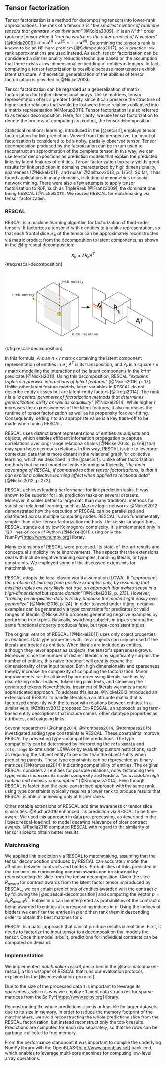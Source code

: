 ## Tensor factorization

Tensor factorization is a method for decomposing tensors into lower-rank approximations.
The rank of a tensor $\mathcal{X}$ is "*the smallest number of rank one tensors that generate $\mathcal{X}$ as their sum"* [@Kolda2009].
$\mathcal{X}$ is an $N$^th^ order rank one tensor when it *"can be written as the outer product of $N$ vectors"* [@Kolda2009]: $\mathcal{X} = \mathbf{a}^{(1)} \circ \mathbf{a}^{(2)} \circ \cdots \circ \mathbf{a}^{(N)}$.
Determining the tensor's rank is known to be an NP-hard problem [@Sidiropoulos2017], so in practice low-rank approximations are used instead.
As such, tensor factorization can be considered a dimensionality reduction technique based on the assumption that there exists a low-dimensional embedding of entities in tensors.
In fact, computing a tensor factorization is possible because most tensors exhibit latent structure.
A theoretical generalization of the abilities of tensor factorization is provided in @Nickel2013b.

Tensor factorization can be regarded as a generalization of matrix factorization for higher-dimensional arrays.
Unlike matrices, tensor representation offers a greater fidelity, since it can preserve the structure of higher order relations that would be lost were these relations collapsed into a matrix representation [@Morup2011].
Tensor factorization is also referred to as tensor decomposition.
Here, for clarity, we use tensor factorization to denote the process of computing its product, the tensor decomposition.

Statistical relational learning, introduced in the [@sec:srl], employs tensor factorization for link prediction.
Viewed from this perspective, the input of factorization is considered to be a noisy, partially observed tensor.
Tensor decomposition produced by the factorization can be in turn used to reconstruct an approximation of the complete tensor.
In this way, we can use tensor decompositions as prediction models that explain the predicted links by latent features of entities.
Tensor factorization typically yields good results for link prediction in domains characterized by high dimensionality, sparseness [@Nickel2011], and noise [@Zhiltsov2013, p. 1254].
So far, it has found applications in many domains, including chemometrics or social network mining.
There were also a few attempts to apply tensor factorization to RDF, such as TripleRank [@Franz2009], the dominant one being RESCAL [@Nickel2011]. 
We reused RESCAL for matchmaking via tensor factorization.

<!--
linear combination
generalization of matrix singular value decomposition

*"The rank of a tensor is given by its minimal sum of rank one components $R$ such that"* [@Morup2011]:

$$\mathcal{X} = \sum_{r=1}^{R} a_{r} \circ b_{r} \circ c_{r}$$

Decomposition addresses high dimensionality and sparseness.
Tensor factorization is inefficient if data contains a lot of strongly connected graph components.

Relations are functions of a linear combination of latent factors.

matrices $R$ are low-rank matrix approximations

Perspective of probabilistic databases

Hybrid approaches combining multiple methods
- E.g., re-ranking

Dealing with the noise in the data
-->

### RESCAL

RESCAL is a machine learning algorithm for factorization of third-order tensors.
It factorizes a tensor $\mathcal{X}$ with $n$ entities to a rank-$r$ representation, so that each frontal slice $\mathcal{X}_{k}$ of the tensor can be approximately reconstructed via matrix product from the decomposition to latent components, as shown in the @fig:rescal-decomposition: <!-- _b -->

$$X_{k} \approx AR_{k}A^{T}$$ {#eq:rescal-decomposition}

![RESCAL decomposition, adopted from @Nickel2012](img/rescal_decomposition.png){#fig:rescal-decomposition}

In this formula, $A$ is an $n \times r$ matrix containing the latent component representation of entities in $\mathcal{X}$, $A^{T}$ is its transposition, and $R_{k}$ is a square $r \times r$ matrix modelling the interactions of the latent components in the $k$^th^ predicate [@Nickel2011]. <!-- _b -->
Using this decomposition, RESCAL *"explains triples via pairwise interactions of latent features"* [@Nickel2016, p. 17].
Unlike other latent feature models, latent variables in RESCAL do not describe entity classes but are latent entity factors [@Tresp2014].
The rank $r$ is a *"a central parameter of factorization methods that determines generalization ability as well as scalability"* [@Nickel2014].
While higher $r$ increases the expressiveness of the latent features, it also increases the runtime of tensor factorization as well as its propensity for over-fitting.
Consequently, setting $r$ to an appropriate value is a key trade-off to be made when tuning RESCAL.

RESCAL uses distinct latent representations of entities as subjects and objects, which enables efficient information propagation to capture correlations over long-range relational chains [@Nickel2013c, p. 619] that may span heterogeneous relations. 
In this way, RESCAL is able to leverage contextual data that is more distant in the relational graph for collective learning, which we described in the [@sec:srl].
Unlike other factorization methods that cannot model collective learning sufficiently, *"the main advantage of RESCAL, if compared to other tensor factorizations, is that it can exploit a collective learning effect when applied to relational data"* [@Nickel2012, p. 272].

RESCAL achieves leading performance for link prediction tasks.
It was shown to be superior for link prediction tasks on several datasets.
Moreover, it scales better to large data than many traditional methods for statistical relational learning, such as Markov logic networks.
@Nickel2012 demonstrated how the execution of RESCAL can be parallelized and distributed across multiple computing nodes.
RESCAL is also fundamentally simpler than other tensor factorization methods. 
Unlike similar algorithms, RESCAL stands out by low Kolmogorov complexity.
It is implemented only in 120 lines of code of Python [@Nickel2011] using only the NumPy^[<http://www.numpy.org>] library.

<!-- Extensions -->

Many extensions of RESCAL were proposed.
Its state-of-the-art results and conceptual simplicity invite improvements.
The aspects that the extensions deal with include negative training examples, handling literals, or type constraints.
We employed some of the discussed extensions for matchmaking.

<!-- Negative examples -->

RESCAL adopts the local closed world assumption (LCWA).
It *"approaches the problem of learning from positive examples only, by assuming that missing triples are very likely not true, an approach that makes sense in a high-dimensional but sparse domain"* [@Nickel2012, p. 273].
However, *"training on all-positive data is tricky, because the model might easily over generalize"* [@Nickel2016, p. 24].
In order to avoid under-fitting, negative examples can be generated via type constraints for predicates or valid ranges of literals.
@Nickel2016 proposes generating negative examples by perturbing true triples.
Basically, switching subjects in triples sharing the same functional property produces false, but type-consistent triples.

<!-- Handling literals -->

The original version of RESCAL [@Nickel2011] uses only object properties as relations.
Datatype properties with literal objects can only be used if the literals are treated as entities.
When literals are included as entities, although they never appear as subjects, the tensor's sparseness grows. 
Moreover, since the number of distinct literals may significantly surpass the number of entities, this naïve treatment will greatly expand the dimensionality of the input tensor. 
Both high dimensionality and sparseness thereby increase the complexity of computing the factorization.
Minor improvements can be attained by pre-processing literals, such as by discretizing ordinal values, tokenizing plain texts, and stemming the generated tokens.
Nevertheless, treatment of literals warrants a more sophisticated approach.
To address this issue, @Nickel2012 introduced an extension of RESCAL to handle literals via an attribute matrix that is factorized conjointly with the tensor with relations between entities.
In a similar vein, @Zhiltsov2013 proposed Ext-RESCAL, an approach using term-based entity descriptions that include names, other datatype properties as attributes, and outgoing links.

<!-- Type constraints -->

Several researchers (@Chang2014, @Krompass2014, @Krompass2015) investigated adding type constraints to RESCAL.
These constraints improve RESCAL by preventing type-incompatible predictions.
The type compatibility can be determined by interpreting the `rdfs:domain` and `rdfs:range` axioms under LCWA or by evaluating custom restrictions, such as requiring the subject entity to be older than the object entity when predicting parents.
These type constraints can be represented as binary matrices [@Krompass2014] indicating compatibility of entities.
The original RESCAL considers all entities for possible relations, notwithstanding their type, which increases its model complexity and leads to *"an avoidable high runtime and memory consumption"* [@Krompass2014].
Even though RESCAL is faster than the type-constrained approach with the same rank, using type constraints typically requires a lower rank to produce results that RESCAL is able of achieving only at higher ranks.

<!-- Other extensions -->

Other notable extensions of RESCAL add time awareness or tensor slice similarities.
@Kuchar2016 enhanced link prediction via RESCAL to be time-aware.
We used this approach in data pre-processing, as described in the [@sec:rescal-loading], to model decaying relevance of older contract awards.
@Padia2016 computed RESCAL with regard to the similarity of tensor slices to obtain better results.

### Matchmaking

We applied link prediction via RESCAL to matchmaking, assuming that the tensor decomposition produced by RESCAL can accurately model the affinities between contracts and bidders.
Probabilities of links predicted in the tensor slice representing contract awards can be obtained by reconstructing the slice from the tensor decomposition.
Given the slice $R_{award}$ for contract awards from the latent factor tensor $\mathcal{R}$ produced by RESCAL, we can obtain predictions of entities awarded with the contract $c$ by following the [@eq:rescal-decomposition] and computing the vector $p = A_{c}R_{award}A^{T}$. <!-- _b This vector is also a mode-2 fiber. -->
Entries in $p$ can be interpreted as probabilities of the contract $c$ being awarded to entities at corresponding indices in $p$.
Using the indices of bidders we can filter the entries in $p$ and then rank them in descending order to obtain the best matches for $c$.

<!--
Matchmaking as link prediction (~ tensor completion)

Link prediction ranks entries in the reconstructed tensor by their values (components/factors?).

matrix slice $R_{award}$ for contract awards from the latent factor tensor $\mathcal{R}$
$C' \subset C$ are the withheld contracts
contract $c \in C'$

select only the entries for indices of bidders
sort in descending order
select top 10 entries
FIXME: Put the details (e.g., top 10 entries) into the evaluation section?

Ranking: no threshold
As reported in [@Nickel2012], determining a reasonable threshold is difficult, because the high sparseness causes a bias towards zero: *"However, due to a general sparseness of relationships there is a strong bias towards zero, which makes it difficult to select a reasonable threshold $\theta$"* [@Nickel2012, 274].
ranking by the likelyhood that the predicted relation exists => no threshold needed
-->

<!-- Limitations -->

RESCAL is a batch approach that cannot produce results in real time.
First, it needs to factorize the input tensor to a decomposition that models the tensor.
Once this model is built, predictions for individiual contracts can be computed on demand.

### Implementation

We implemented *matchmaker-rescal*, described in the [@sec:matchmaker-rescal], a thin wrapper of RESCAL that runs our evaluation protocol, explained in the [@sec:evaluation-protocol].

Due to the size of the processed data it is important to leverage its sparseness, which is why we employ efficient data structures for sparse matrices from the SciPy^[<https://www.scipy.org>] library.

Reconstructing the whole predictions slice is unfeasible for larger datasets due to its size in memory.
In order to reduce the memory footprint of the matchmakers, we avoid reconstructing the whole predictions slice from the RESCAL factorization, but instead reconstruct only the top-$k$ results.
Predictions are computed for each row separately, so that the rows can be garbage-collected to free memory.

From the performance standpoint it was important to compile the underlying NumPy library with the OpenBLAS^[<http://www.openblas.net>] back-end, which enables to leverage multi-core machines for computing low-level array operations.

<!--
Out-takes:

Experiments with YAGO in @Nickel2012 also include materialized `rdf:type` inferences.
- Should we do the same?

Alternative method for link prediction using tensor representation of RDF:
<http://semdeep.iiia.csic.es/files/SemDeep-17_paper_3.pdf>

Alternative approach: Markov Random Fields (very flexible, but computationally expensive)

RESCAL exploits idiosyncratic properties of relational data.
*"RESCAL can be regarded as a latent-variable model for multi-relational data"* [@Nickel2012, p. 273]

RESCAL does not require strict feature modelling.
RESCAL may be used to generate similarities between entities that may be then used in non-relational methods.

**Comparison with matrix factorization**

RESCAL is similar to matrix factorization (MF) methods used in recommender systems [@Nickel2016, p. 18].
MF offers good scalability, predictive accuracy, and modelling flexibility [@Koren2009, p. 44].
MF allows to incorporate both explicit and implicit feedback.
However, reshaping tensors into matrices causes data loss.

Switching objects in triples sharing the same predicate (under LCWA) is valid for functional properties.
@Nickel2016 proposes an approach that assumes the generated triples to be likely false.
*"local closed world assumption (LCWA), which is often used for training relational models"* [@Nickel2016, p. 13]

numpy.dot implements the matrix product (i.e. sum of rows times columns)
-->
